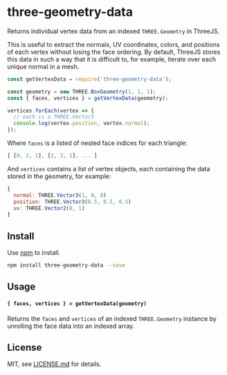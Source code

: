 # three-geometry-data

Returns individual vertex data from an indexed `THREE.Geometry` in ThreeJS.

This is useful to extract the normals, UV coordinates, colors, and positions of each vertex without losing the face ordering. By default, ThreeJS stores this data in such a way that it is difficult to, for example, iterate over each unique normal in a mesh.

```js
const getVertexData = require('three-geometry-data');

const geometry = new THREE.BoxGeometry(1, 1, 1);
const { faces, vertices } = getVertexData(geometry);

vertices.forEach(vertex => {
  // each is a THREE.Vector3
  console.log(vertex.position, vertex.normal);
});
```

Where `faces` is a listed of nested face indices for each triangle:

```js
[ [0, 2, 1], [2, 3, 1], ... ]
```

And `vertices` contains a list of vertex objects, each containing the data stored in the geometry, for example:

```js
{
  normal: THREE.Vector3(1, 0, 0)
  position: THREE.Vector3(0.5, 0.5, 0.5)
  uv: THREE.Vector2(0, 1)
}
```

## Install

Use [npm](https://npmjs.com/) to install.

```sh
npm install three-geometry-data --save
```

## Usage

#### `{ faces, vertices } = getVertexData(geometry)`

Returns the `faces` and `vertices` of an indexed `THREE.Geometry` instance by unrolling the face data into an indexed array.

## License

MIT, see [LICENSE.md](http://github.com/mattdesl/three-geometry-data/blob/master/LICENSE.md) for details.
